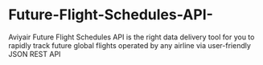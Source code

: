 # Future-Flight-Schedules-API-
Aviyair Future Flight Schedules API is the right data delivery tool for you to rapidly track future global flights operated by any airline via user-friendly JSON REST API
